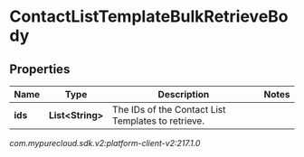 # ContactListTemplateBulkRetrieveBody


## Properties

| Name | Type | Description | Notes |
| ------------ | ------------- | ------------- | ------------- |
| **ids** | **List&lt;String&gt;** | The IDs of the Contact List Templates to retrieve. |  |




_com.mypurecloud.sdk.v2:platform-client-v2:217.1.0_
